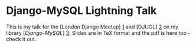 Django-MySQL Lightning Talk
===========================

This is my talk for the [London Django Meetup] [1] and [DJUGL] [2] on my
library [*Django-MySQL*] [3]. Slides are in TeX format and the pdf is here
too - check it out.

[1]: http://www.meetup.com/The-London-Django-Meetup-Group/
[2]: https://twitter.com/djugl
[3]: https://github.com/adamchainz/django-mysql
